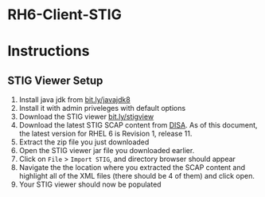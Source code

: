 # RH6-Client-STIG


Instructions
============


## STIG Viewer Setup

1. Install java jdk from [bit.ly/javajdk8](https://bit.ly/javajdk8)
2. Install it with admin priveleges with default options
3. Download the STIG viewer [bit.ly/stigview](https://bit.ly/stigview)
4. Download the latest STIG SCAP content from [DISA](http://iase.disa.mil/stigs/scap/Pages/index.aspx). As of this document, the latest version for RHEL 6 is Revision 1, release 11.
5. Extract the zip file you just downloaded
6. Open the STIG viewer jar file you downloaded earlier.
7. Click on `File` > `Import STIG`, and directory browser should appear
8. Navigate the the location where you extracted the SCAP content and highlight all of the XML files (there should be 4 of them) and click open.
9. Your STIG viewer should now be populated

